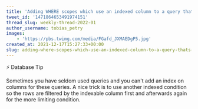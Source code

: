 ```yaml
---
title: 'Adding WHERE scopes which use an indexed column to a query that''s primarily filtered by another column is a great way to speed up DB performance'
tweet_id: '1471864653491974151'
thread_slug: weekly-thread-2022-01
author_username: tobias_petry
images:
    - 'https://pbs.twimg.com/media/FGafd_JXMAEDgP5.jpg'
created_at: 2021-12-17T15:27:33+00:00
slug: adding-where-scopes-which-use-an-indexed-column-to-a-query-thats-primarily-filtered-by-another-column-is-a-great-way-to-speed-up-db-performance
---
```

⚡️ Database Tip

Sometimes you have seldom used queries and you can't add an index on columns for these queries. A nice trick is to use another indexed condition so the rows are filtered by the indexable column first and afterwards again for the more limiting condition.
